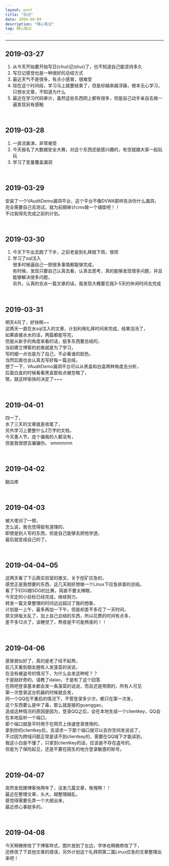 ```yaml
---
layout: post
title: "日记"
date: 2099-09-09
description: "随心笔记"
tag: 随心笔记
---
```

---

**2019-03-27**
---------------
1. 从今天开始要开始写日(chui)记(shui)了，也不知道自己能坚持多久
2. 写日记感觉也是一种很好的总结方式
3. 最近天气不是很多，有点小感冒，很难受
4. 现在这个时间段，学习马上就要结束了，但是却越来越浮躁，根本无心学习，只想水文章，不知道为什么
5. 最近在学习代码审计，虽然这些东西网上都有很多，但是自己动手亲自去做一遍发现另有感触

<br>

**2019-03-28**
----------------
1. 一直流鼻涕，非常难受
2. 今天报名了大数据安全大赛，对这个东西还挺感兴趣的，有空就跟大家一起玩玩
3. 学习了变量覆盖漏洞

<br>

**2019-03-29**
----------------
安装了一个VAuditDemo漏洞平台，这个平台不像DVWA那样告诉你什么漏洞，<br>
完全需要自己去测试，就为前期审计cms做一个铺垫吧！！<br>
不过我得先完成之前的计划。

<br>

**2019-03-30**
---------------
1. 今天下午出去跑了下步，之前老是到礼拜就下雨，很烦
2. 学习了sql注入 <br>
很多时候逼自己一把很多事情都能够完成，<br>
有时候，发现只要自己认真去看，认真去思考，真的能够发现很多问题，并且能够解决很多问题，<br>
另外，认真的去水一篇文章的话，我发现大概要花我3-5天的休闲时间去完成

<br>

**2019-03-31**
---------------
明天4月了，好快啊~~ <br>
这两天一直在水sql注入的文章，计划利用礼拜时间来完成，结果泡汤了，<br>
如果直接水水的话，两篇都能写完，<br>
但是从新手的角度来看的话，挺多东西要总结的，<br>
当初建立博客的初衷就是为了学习，<br>
写的细一点也是为了自己，不必看谁的脸色，<br>
当然后面也会认真去写好每一篇总结，<br>
想了一下，VAuditDemo漏洞平台可以从黑盒和白盒两种角度去分析，<br>
后面白盒的时候看看黑盒那些点被忽略了，<br>
嗯，就这样愉快的决定了~~~

<br>

**2019-04-01**
---------------
四一了，<br>
水了三天的文章就差收尾了，<br>
另外学习上要整什么2万字的文档，<br>
今天愚人节，连个骗我的人都没有，<br>
但是我很想去骗骗你。
emmmmm

<br>

**2019-04-02**
---------------
脑瓜疼 <br>

<br>

**2019-04-03**
---------------
被大佬训了一顿，<br>
怎么说，我也觉得挺有道理的，<br>
即使是别人写的东西，但是自己能够去把他学透，<br>
最后就变成自己的了。

<br>

**2019-04-04~05**
---------------
这两天看了下云鼎实验室的推文，关于挖矿应急的，<br>
感觉正是我想要的东西，这几天刚好想做一个Linux下应急排查的总结。<br>
看了下EDG跟SDG的比赛，简直不要太辣眼，<br>
今天定的小目标已经完成，继续努力，<br>
转发一篇文章整理的时间远远超过了我的想象，<br>
计划是一上午，最多再加一下午，但是却差不多花了一天时间，<br>
原文排版太乱了，加上自己总结的东西，所以花费的时间有点多，<br>
差不多12点了，该睡觉了，熬夜是不可能熬夜的！！

<br>

**2019-04-06**
---------------
感冒貌似好了，真的是老了经不起熬，<br>
前几天看到朋友圈有人发菠菜的说说，<br>
在没有被盗号的情况下，为什么会发这种呢？？<br>
于是挺好奇的，请教了dalao，于是有了这个回答.<br>
在网吧登录基本都会发一条菠菜的说说，而且还是带图的，所有人可见<br>
第一次登录这台机器的时候就会发，<br>
同一个QQ在不重启的情况下，不管登录多少次，都只在第一次发，<br>
这个东西要么是中了毒，那么就是接的guanggao，<br>
造成这种情况的原因是因为，登录QQ之后，会在本地生成一个clientkey，QQ会在本地监听一个端口，<br>
那个端口就是平时用于在网页上快速登录使用的，<br>
拿到你的clientkey后，去请求一下那个端口就可以去你空间发说说了，<br>
不过因为跨域问题正常是读不到clientkey的，需要在QQ域下才能读到，<br>
我这小白是不懂了，只拿到clientkey的话，应该是不存在盗号的，<br>
但是为了保险起见，还是不要在陌生的地方登录敏感的账号。

<br>

**2019-04-07**
---------------
突然发现建博客快两年了，没发几篇文章，惭愧啊！！<br>
最近在整理文章，头大，越整理越乱，<br>
感觉得需要先弄一个大纲出来，<br>
最近烦心事挺多的。

<br>

**2019-04-08**
---------------
今天稍微修改了下博客样式，图片放到了左边，字体也稍微修改了下，<br>
还修改了下其他文章的错误，另外计划这个礼拜把第二篇Linux应急的文章整理出来吧！
